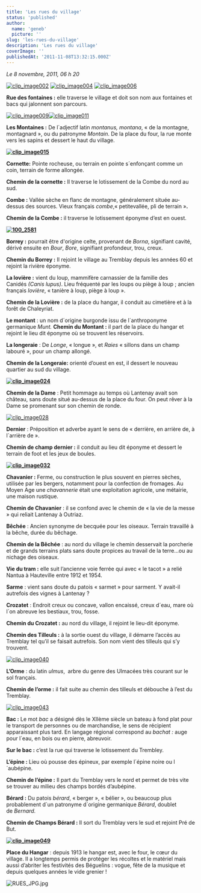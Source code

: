 ```yaml
---
title: 'Les rues du village'
status: 'published'
author:
  name: 'geneb'
  picture: ''
slug: 'les-rues-du-village'
description: 'Les rues du village'
coverImage: ''
publishedAt: '2011-11-08T13:32:15.000Z'
---
```


*Le 8 novembre, 2011, 06 h 20*

[![clip_image002](/img/beguelins/Windows-Live-Writer/bf69488ed664_F863/clip_image002_thumb.jpg "clip_image002")](/img/beguelins/Windows-Live-Writer/bf69488ed664_F863/clip_image002_2.jpg)
[![clip_image004](/img/beguelins/Windows-Live-Writer/bf69488ed664_F863/clip_image004_thumb.jpg "clip_image004")](/img/beguelins/Windows-Live-Writer/bf69488ed664_F863/clip_image004_2.jpg)
[![clip_image006](/img/beguelins/Windows-Live-Writer/bf69488ed664_F863/clip_image006_thumb.jpg "clip_image006")](/img/beguelins/Windows-Live-Writer/bf69488ed664_F863/clip_image006_2.jpg)

**Rue des fontaines :** elle traverse le village et doit son nom aux fontaines et bacs qui jalonnent son parcours.

[![clip_image009](/img/beguelins/Windows-Live-Writer/bf69488ed664_F863/clip_image009_thumb.jpg "clip_image009")](/img/beguelins/Windows-Live-Writer/bf69488ed664_F863/clip_image009_2.jpg)[![clip_image011](/img/beguelins/Windows-Live-Writer/bf69488ed664_F863/clip_image011_thumb.jpg "clip_image011")](/img/beguelins/Windows-Live-Writer/bf69488ed664_F863/clip_image011_2.jpg)

**Les Montaines :** De l´adjectif latin *montanus, montana*, « de la montagne, montagnard », ou du patronyme *Montain*. De la place du four, la rue monte vers les sapins et dessert le haut du village.

[**![clip_image015](/img/beguelins/Windows-Live-Writer/bf69488ed664_F863/clip_image015_thumb.jpg "clip_image015")**](/img/beguelins/Windows-Live-Writer/bf69488ed664_F863/clip_image015_2.jpg)

**Cornette:** Pointe rocheuse, ou terrain en pointe s´enfonçant comme un coin, terrain de forme allongée.

**Chemin de la cornette :** Il traverse le lotissement de la Combe du nord au sud.

**Combe :** Vallée sèche en flanc de montagne, généralement située au-dessus des sources. Vieux français *combe*,« petitevallée, pli de terrain »**.**

**Chemin de la Combe :** il traverse le lotissement éponyme d’est en ouest.

[**![100_2581](/img/beguelins/Windows-Live-Writer/bf69488ed664_F863/100_2581_thumb.jpg "100_2581")**](/img/beguelins/Windows-Live-Writer/bf69488ed664_F863/100_2581.jpg)

**Borrey :** pourrait être d'origine celte, provenant de *Borna*, signifiant cavité, dérivé ensuite en *Bour*, *Bore*, signifiant profondeur, trou, creux.

**Chemin du Borrey :** Il rejoint le village au Tremblay depuis les années 60 et rejoint la rivière éponyme.

**La lovière :** vient du loup, mammifère carnassier de la famille des Canidés *(Canis lupus)*. Lieu fréquenté par les loups ou piège à loup ; ancien français *lovière*, « tanière à loup, piège à loup ».

**Chemin de la Lovière :** de la place du hangar, il conduit au cimetière et à la forêt de Chaleyriat.

**Le montant** : un nom d´origine burgonde issu de l´anthroponyme germanique *Munt.* **Chemin du Montant :** il part de la place du hangar et rejoint le lieu dit éponyme où se trouvent les réservoirs.

**La longeraie** : De *Longe*, « longue », et *Raies* « sillons dans un champ labouré », pour un champ allongé.

**Chemin de la Longeraie:** orienté d’ouest en est, il dessert le nouveau quartier au sud du village.

[**![clip_image024](/img/beguelins/Windows-Live-Writer/bf69488ed664_F863/clip_image024_thumb.jpg "clip_image024")**](/img/beguelins/Windows-Live-Writer/bf69488ed664_F863/clip_image024_2.jpg)

**Chemin de la Dame** : Petit hommage au temps où Lantenay avait son château, sans doute situé au-dessus de la place du four. On peut rêver à la Dame se promenant sur son chemin de ronde.

[![clip_image028](/img/beguelins/Windows-Live-Writer/bf69488ed664_F863/clip_image028_thumb.jpg "clip_image028")](/img/beguelins/Windows-Live-Writer/bf69488ed664_F863/clip_image028_2.jpg)

**Dernier** : Préposition et adverbe ayant le sens de « derrière, en arrière de, à l´arrière de ».

**Chemin de champ dernier :** il conduit au lieu dit éponyme et dessert le terrain de foot et les jeux de boules.

[**![clip_image032](/img/beguelins/Windows-Live-Writer/bf69488ed664_F863/clip_image032_thumb.jpg "clip_image032")**](/img/beguelins/Windows-Live-Writer/bf69488ed664_F863/clip_image032_2.jpg)

**Chavanier :** Ferme, ou construction le plus souvent en pierres sèches, utilisée par les bergers, notamment pour la confection de fromages. Au Moyen Age une *chavannerie* était une exploitation agricole, une métairie, une maison rustique.

**Chemin de Chavanier** : il se confond avec le chemin de « la vie de la messe » qui reliait Lantenay à Outriaz.

**Bêchée** : Ancien synonyme de becquée pour les oiseaux. Terrain travaillé à la bêche, durée du bêchage.

**Chemin de la Bêchée** : au nord du village le chemin desservait la porcherie et de grands terrains plats sans doute propices au travail de la terre…ou au nichage des oiseaux.

**Vie du tram :** elle suit l’ancienne voie ferrée qui avec « le tacot » a relié Nantua à Hauteville entre 1912 et 1954.

**Sarme** : vient sans doute du patois « sarmet » pour sarment. Y avait-il autrefois des vignes à Lantenay ?

**Crozatet** : Endroit creux ou concave, vallon encaissé, creux d´eau, mare où l´on abreuve les bestiaux, trou, fosse.

**Chemin du Crozatet :** au nord du village, il rejoint le lieu-dit éponyme.

**Chemin des Tilleuls :** à la sortie ouest du village, il démarre l’accès au Tremblay tel qu’il se faisait autrefois. Son nom vient des tilleuls qui s’y trouvent.

[![clip_image040](/img/beguelins/Windows-Live-Writer/bf69488ed664_F863/clip_image040_thumb.jpg "clip_image040")](/img/beguelins/Windows-Live-Writer/bf69488ed664_F863/clip_image040_2.jpg)

**L’Orme** : du latin *ulmus*,  arbre du genre des Ulmacées très courant sur le sol français.

**Chemin de l’orme :** il fait suite au chemin des tilleuls et débouche à l’est du Tremblay.

[![clip_image043](/img/beguelins/Windows-Live-Writer/bf69488ed664_F863/clip_image043_thumb.jpg "clip_image043")](/img/beguelins/Windows-Live-Writer/bf69488ed664_F863/clip_image043_2.jpg)

**Bac :** Le mot *bac* a désigné dès le XIIème siècle un bateau à fond plat pour le transport de personnes ou de marchandise, le sens de récipient apparaissant plus tard. En langage régional correspond au *bachat :* auge pour l´eau, en bois ou en pierre, abreuvoir.

**Sur le bac :** c’est la rue qui traverse le lotissement du Trembley.

**L’épine :** Lieu où pousse des épineux, par exemple l´épine noire ou l´aubépine.

**Chemin de l’épine :** Il part du Tremblay vers le nord et permet de très vite se trouver au milieu des champs bordés d’aubépine.

**Bérard :** Du patois *bérard*, « berger », « bélier », ou beaucoup plus probablement d´un patronyme d´origine germanique *Bérard*, doublet de *Bernard.*

**Chemin de Champs Bérard :** Il sort du Tremblay vers le sud et rejoint Pré de But.

[**![clip_image049](/img/beguelins/Windows-Live-Writer/bf69488ed664_F863/clip_image049_thumb.jpg "clip_image049")**](/img/beguelins/Windows-Live-Writer/bf69488ed664_F863/clip_image049_2.jpg)

**Place du Hangar** : depuis 1913 le hangar est, avec le four, le cœur du village. Il a longtemps permis de protéger les récoltes et le matériel mais aussi d’abriter les festivités des Béguelins : vogue, fête de la musique et depuis quelques années le vide grenier !

![RUES_JPG.jpg](/img/beguelins/.RUES_JPG_m.jpg)
